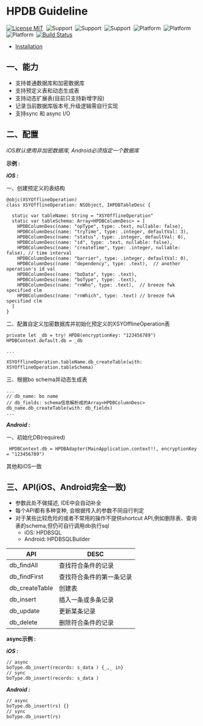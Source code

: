 # HPDB Guideline

[![License MIT](https://img.shields.io/badge/license-MIT-green.svg?style=flat)](https://github.com/shuangyu/HPPluginRepo/blob/master/The%20MIT%20License%20(MIT))&nbsp;
![Support](https://img.shields.io/badge/language-swift-orange.svg)&nbsp;
![Support](https://img.shields.io/badge/language-kotlin-orange.svg)&nbsp;
![Support](https://img.shields.io/badge/language-ReactNative-orange.svg)&nbsp;
![Platform](https://img.shields.io/badge/platform-iOS-lightgrey.svg)&nbsp;
![Platform](https://img.shields.io/badge/platform-Android-lightgrey.svg)&nbsp;
![Platform](https://img.shields.io/badge/platform-ReactNative-lightgrey.svg)&nbsp;
[![Build Status](https://api.travis-ci.org/shuangyu/HPPluginRepo.svg?branch=master)](https://travis-ci.org/shuangyu/HPPluginRepo)

+ [Installation](https://github.com/Shuangyu1989/HPDB/wiki/Installation)

## 一、能力
+ 支持普通数据库和加密数据库
+ 支持预定义表和动态生成表
+ 支持动态扩展表(目前只支持新增字段)
+ 记录当前数据库版本号,升级逻辑需自行实现
+ 支持sync 和 async I/O

## 二、配置

*iOS默认使用非加密数据库, Android必须指定一个数据库*

**示例 :**

***iOS :***

一、创建预定义的表结构
```
@objc(XSYOfflineOperation)
class XSYOfflineOperation: NSObject, IHPDBTableDesc {
  
  static var tableName: String = "XSYOfflineOperation"
  static var tableSchema: Array<HPDBColumnDesc> = [
    HPDBColumnDesc(name: "opType", type: .text, nullable: false),
    HPDBColumnDesc(name: "tryTime", type: .integer, defaultVal: 3),
    HPDBColumnDesc(name: "status", type: .integer, defaultVal: 0),
    HPDBColumnDesc(name: "id", type: .text, nullable: false),
    HPDBColumnDesc(name: "createTime", type: .integer, nullable: false), // time interval
    HPDBColumnDesc(name: "barrier", type: .integer, defaultVal: 0),
    HPDBColumnDesc(name: "dependency", type: .text),  // another operation's id val
    HPDBColumnDesc(name: "boData", type: .text),
    HPDBColumnDesc(name: "boType", type: .text),
    HPDBColumnDesc(name: "rnWho", type: .text),  // breeze fwk specified clm
    HPDBColumnDesc(name: "rnWhich", type: .text) // breeze fwk specified clm
  ]
}
```
二、配置自定义加密数据库并初始化预定义的XSYOfflineOperation表
```
private let _db = try! HPDB(encryptionKey: "123456789")
HPDBContext.default.db = _db

...

XSYOfflineOperation.tableName.db_createTable(with: XSYOfflineOperation.tableSchema)
```

三、根据bo schema并动态生成表
```
...
// db_name: bo name
// db_fields: schema信息解析成的Array<HPDBColumnDesc>
db_name.db_createTable(with: db_fields)
...

```

***Android :***

一、初始化DB(required)
```
 HPDBContext.db = HPDBAdapter(MainApplication.context!!, encryptionKey = "123456789")
```

其他和iOS一致

## 三、API(iOS、Android完全一致)

+ 参数此处不做描述, IDE中会自动补全
+ 每个API都有多种变种, 会根据传入的参数不同自行判定
+ 对于某些比较危险的或者不常用的操作不提供shortcut API,例如删除表、查询表的schema,但仍可自行调用db执行sql
    + iOS: HPDBSQL
    + Android: HPDBSQLBuilder

API           |DESC
--------------|------------------
db_findAll    |查找符合条件的记录
db_findFirst  |查找符合条件的第一条记录
db_createTable|创建表
db_insert     |插入一条或多条记录
db_update     |更新某条记录
db_delete     |删除符合条件的记录

**async示例 :**

***iOS :***
```
// async
boType.db_insert(records: s_data ) {_,_ in}
// sync
boType.db_insert(records: s_data )
```

***Android :***
```
// async
boType.db_insert(rs) {}
// sync
boType.db_insert(rs)
```
